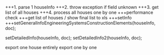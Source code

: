 +++1. parse 1 houseInfo
+++2. throw exception if field unknown
+++3. get list of all houses
+++4. process all houses one by one
+++performance check
+++get list of houses / show final list
to xls
+++setInfo
+++setGeneralInfoEngineeringSystemsConstructionElements(houseInfo, doc);

setDetailedInfo(houseInfo, doc);
setDetailedInfo2(houseInfo, doc);

export one house entirely
export one by one
